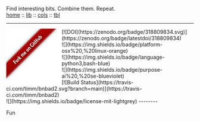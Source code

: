 Find interesting bits. Combine them. Repeat.<br>
[home](http://menzies.us/bnbab2)         :: [lib](http://menzies.us/bnbad2/lib.html) ::
[cols](http://menzies.us/bnbad2/tab.html) :: [tbl](http://menzies.us/bnbad2/grow.html)<br>
<hr>
<a href="http://github.com/timm/bnbad2"><img src="https://github.com/timm/bnbad2/raw/main/etc/img/banner.png" align=left></a>
[![DOI](https://zenodo.org/badge/318809834.svg)](https://zenodo.org/badge/latestdoi/318809834)<br>
![](https://img.shields.io/badge/platform-osx%20,%20linux-orange)<br>
![](https://img.shields.io/badge/language-python3,bash-blue)<br>
![](https://img.shields.io/badge/purpose-ai%20,%20se-blueviolet)<br>
 [![Build Status](https://travis-ci.com/timm/bnbad2.svg?branch=main)](https://travis-ci.com/timm/bnbad2)<br>
![](https://img.shields.io/badge/license-mit-lightgrey)
--------

Fun

